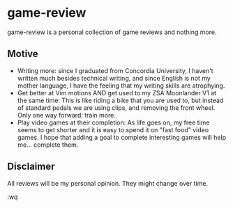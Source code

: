 # game-review

game-review is a personal collection of game reviews and nothing more.

## Motive

* Writing more: since I graduated from Concordia University, I haven't written much besides technical writing, and since English is not my mother language, I have the feeling that my writing skills are atrophying.
* Get better at Vim motions AND get used to my ZSA Moonlander V1 at the same time: This is like riding a bike that you are used to, but instead of standard pedals we are using clips, and removing the front wheel. Only one way forward: train more.
* Play video games at their completion: As life goes on, my free time seems to get shorter and it is easy to spend it on "fast food" video games. I hope that adding a goal to complete interesting games will help me... complete them.

## Disclaimer

All reviews will be my personal opinion. They might change over time. 

:wq
